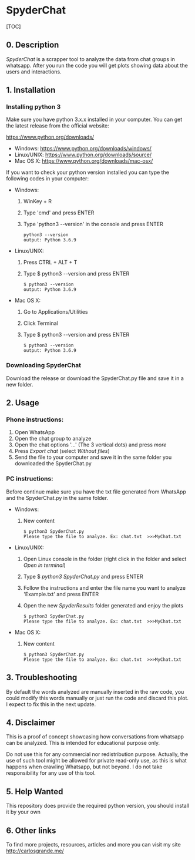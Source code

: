 # SpyderChat

[TOC]

## 0. Description

*SpyderChat* is a scrapper tool to analyze the data from chat groups in whatsapp. After you run the code you will get plots showing data about the users and interactions.

## 1. Installation

### Installing python 3

Make sure you have python 3.x.x installed in your computer. You can get the latest release from the official website: 

https://www.python.org/downloads/

- Windows: https://www.python.org/downloads/windows/
- Linux/UNIX: https://www.python.org/downloads/source/
- Mac OS X: https://www.python.org/downloads/mac-osx/



If you want to check your python version installed you can type the following codes in your computer:

- Windows:

  1. WinKey + R

  2. Type 'cmd'  and press ENTER

  3. Type 'python3 --version' in the console and press ENTER

     ```
     python3 --version
     output: Python 3.6.9
     ```

- Linux/UNIX:

  1. Press CTRL + ALT + T

  2. Type $ python3 --version and press ENTER

     ```
     $ python3 --version
     output: Python 3.6.9
     ```

     

- Mac OS X: 

  1. Go to Applications/Utilities

  2. Click Terminal

  3. Type $ python3 --version and press ENTER

     ```
     $ python3 --version
     output: Python 3.6.9
     ```



### Downloading SpyderChat

Download the release or download the SpyderChat.py file and save it in a new folder.



## 2. Usage

### Phone instructions:

1. Open WhatsApp
2. Open the chat group to analyze
3. Open the chat options '...' (The 3 vertical dots) and press *more*
4. Press *Export chat* (select *Without files*)
5. Send the file to your computer and save it in the same folder you downloaded the SpyderChat.py

### PC instructions:

Before continue make sure you have the txt file generated from WhatsApp and the SpyderChat.py in the same folder.

- Windows:

  1. New content

     ```
     $ python3 SpyderChat.py
     Please type the file to analyze. Ex: chat.txt  >>>MyChat.txt
     ```

     

- Linux/UNIX:

  1. Open Linux console in the folder (right click in the folder and select *Open in terminal*)

  2. Type $ *python3 SpyderChat.py* and press ENTER

  3. Follow the instructions and enter the file name you want to analyze 'Example.txt' and press ENTER

  4. Open the new *SpyderResults* folder generated and enjoy the plots

     ```
     $ python3 SpyderChat.py
     Please type the file to analyze. Ex: chat.txt  >>>MyChat.txt
     ```

     

- Mac OS X:

  1. New content

     ```
     $ python3 SpyderChat.py
     Please type the file to analyze. Ex: chat.txt  >>>MyChat.txt
     ```

     

##  3. Troubleshooting

By default the words analyzed are manually inserted in the raw code, you could modify this words manually or just run the code and discard this plot. I expect to fix this in the next update.

## 4. Disclaimer

This is a proof of concept showcasing how conversations from whatsapp can be analyzed. This is intended for educational purpose only.

Do not use this for any commercial nor redistribution purpose. Actually, the use of such tool might be allowed for private read-only use, as this is what happens when crawling Whatsapp, but not beyond. I do not take responsibility for any use of this tool.

## 5. Help Wanted

This repository does provide the required python version, you should install it by your own

## 6. Other links

To find more projects, resources, articles and more you can visit my site http://carlosgrande.me/